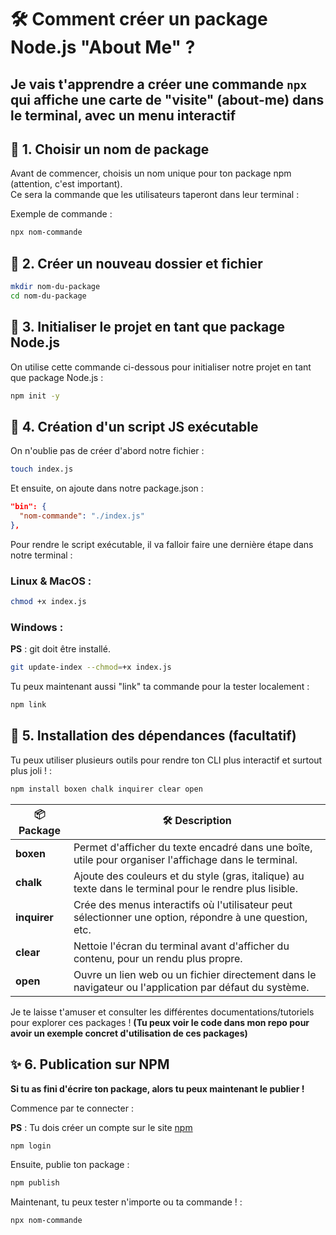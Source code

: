 # 🛠️ Comment créer un package Node.js "About Me" ?
Je vais t'apprendre a créer une commande `npx` qui affiche une carte de "visite" (about-me) dans le terminal, avec un menu interactif 
---

## 📍 1. Choisir un nom de package
Avant de commencer, choisis un nom unique pour ton package npm (attention, c'est important).  
Ce sera la commande que les utilisateurs taperont dans leur terminal :

Exemple de commande :
```sh
npx nom-commande
```

## 📍 2. Créer un nouveau dossier et fichier
```sh
mkdir nom-du-package
cd nom-du-package
```

## 📍 3. Initialiser le projet en tant que package Node.js
On utilise cette commande ci-dessous pour initialiser notre projet en tant que package Node.js :
```sh
npm init -y
```

## 📍 4. Création d'un script JS exécutable
On n'oublie pas de créer d'abord notre fichier :
```sh
touch index.js
```

Et ensuite, on ajoute dans notre package.json :
```json
"bin": {
  "nom-commande": "./index.js"
},
```

Pour rendre le script exécutable, il va falloir faire une dernière étape dans notre terminal :

### Linux & MacOS :
```sh
chmod +x index.js
```

### Windows :
**PS** : git doit être installé.
```sh
git update-index --chmod=+x index.js
```

Tu peux maintenant aussi "link" ta commande pour la tester localement : 

```sh
npm link
```

## 📍 5. Installation des dépendances (facultatif)
Tu peux utiliser plusieurs outils pour rendre ton CLI plus interactif et surtout plus joli ! :
```sh
npm install boxen chalk inquirer clear open
```

| 📦 Package    | 🛠️ Description |
|--------------|--------------------------|
| **boxen**    | Permet d'afficher du texte encadré dans une boîte, utile pour organiser l'affichage dans le terminal. |
| **chalk**    | Ajoute des couleurs et du style (gras, italique) au texte dans le terminal pour le rendre plus lisible. |
| **inquirer** | Crée des menus interactifs où l'utilisateur peut sélectionner une option, répondre à une question, etc. |
| **clear**    | Nettoie l'écran du terminal avant d'afficher du contenu, pour un rendu plus propre. |
| **open**     | Ouvre un lien web ou un fichier directement dans le navigateur ou l'application par défaut du système. |

Je te laisse t'amuser et consulter les différentes documentations/tutoriels pour explorer ces packages !
**(Tu peux voir le code dans mon repo pour avoir un exemple concret d'utilisation de ces packages)**

## ✨ 6. Publication sur NPM
**Si tu as fini d'écrire ton package, alors tu peux maintenant le publier !**

Commence par te connecter : 

**PS** : Tu dois créer un compte sur le site [npm](https://www.npmjs.com/)
```sh
npm login
```

Ensuite, publie ton package :
```sh
npm publish
```

Maintenant, tu peux tester n'importe ou ta commande ! : 
```sh 
npx nom-commande
```
